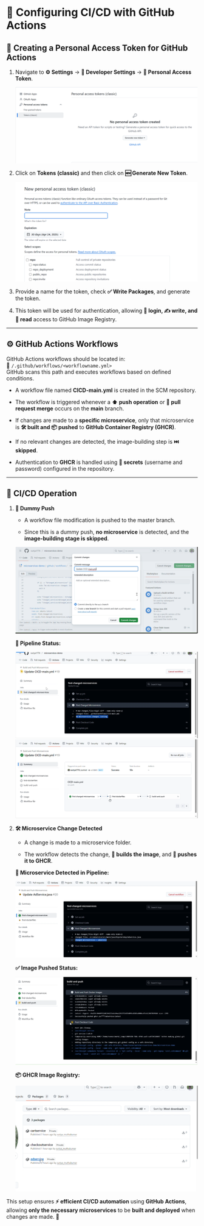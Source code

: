 # 🚀 Configuring CI/CD with GitHub Actions

## 🔑 Creating a Personal Access Token for GitHub Actions

1. Navigate to **⚙️ Settings** → **🔧 Developer Settings** → **🔑 Personal Access Token**.
    
    ![PAT Image](assets/ss_01.png)
    
2. Click on **Tokens (classic)** and then click on **🆕 Generate New Token**.
    
    ![PAT Image](assets/ss_02.png)
    
3. Provide a name for the token, check **✅ Write Packages**, and generate the token.
    
4. This token will be used for authentication, allowing **🔐 login, ✍️ write, and 📖 read** access to GitHub Image Registry.
    

---

## ⚙️ GitHub Actions Workflows

GitHub Actions workflows should be located in:  
📂 `/.github/workflows/<workflowname.yml>`  
GitHub scans this path and executes workflows based on defined conditions.

- A workflow file named **CICD-main.yml** is created in the SCM repository.
    
- The workflow is triggered whenever a **⬆️ push operation** or **🔀 pull request merge** occurs on the **main** branch.
    
- If changes are made to a **specific microservice**, only that microservice is **🛠️ built and 📦 pushed** to **GitHub Container Registry (GHCR)**.
    
- If no relevant changes are detected, the image-building step is **⏭️ skipped**.
    
- Authentication to **GHCR** is handled using **🔐 secrets** (username and password) configured in the repository.
    

---

## 🔄 CI/CD Operation

1. **📜 Dummy Push**
    
    - A workflow file modification is pushed to the master branch.
        
    - Since this is a dummy push, **no microservice** is detected, and the **image-building stage is skipped**.
        
    
    ![Dummy push](assets/ss_03.png)
    
    **📌 Pipeline Status:**
    
    ![Pipeline status](assets/ss_04.png)  
    ![Pipeline status](assets/ss_05.png)
    
2. **🛠️ Microservice Change Detected**
    
    - A change is made to a microservice folder.
        
    - The workflow detects the change, **🔨 builds the image**, and **🚀 pushes it to GHCR**.
        
    
    **📌 Microservice Detected in Pipeline:**
    
    ![Microservice detected in pipeline](assets/ss_06.png)
    
    **✅ Image Pushed Status:**
    
    ![Image pushed status](assets/ss_07.png)
    
    **📦 GHCR Image Registry:**
    
    ![GHRC Image registry](assets/ss_08.png)
    

This setup ensures **⚡ efficient CI/CD automation** using **GitHub Actions**, allowing **only the necessary microservices** to be **built and deployed** when changes are made. 🚀